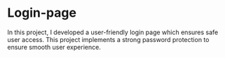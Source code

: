 # Login-page
In this project, I developed a user-friendly login page which ensures safe user access. This project implements a
strong password protection to ensure smooth user experience.
